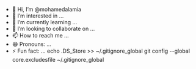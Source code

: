- 👋 Hi, I’m @mohamedalamia
- 👀 I’m interested in ...
- 🌱 I’m currently learning ...
- 💞️ I’m looking to collaborate on ...
- 📫 How to reach me ...
- 😄 Pronouns: ...
- ⚡ Fun fact: ...
echo .DS_Store >> ~/.gitignore_global
git config --global core.excludesfile ~/.gitignore_global


<!---
mohamedalamia/mohamedalamia is a ✨ special ✨ repository because its `README.md` (this file) appears on your GitHub profile.
You can click the Preview link to take a look at your changes.
--->
